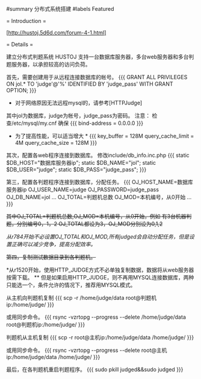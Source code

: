 #summary 分布式系统搭建
#labels Featured

= Introduction =


[http://hustoj.5d6d.com/forum-4-1.html]

= Details =



建立分布式判题系统
HUSTOJ 支持一台数据库服务器，多台web服务器和多台判题服务器，以承担较高的访问负荷。

首先，需要创建用于从远程连接数据库的帐号。
{{{
GRANT ALL PRIVILEGES ON jol.* TO 'judge'@'%'
IDENTIFIED BY 'judge_pass' WITH GRANT OPTION;
}}}

* 对于网络原因无法远程mysql的，请参考[HTTPJudge]

其中jol为数据库，judge为帐号，judge_pass为密码。
注意：
检查/etc/mysql/my.cnf 确保
{{{
bind-address        = 0.0.0.0
}}}

 * 为了提高性能，可以适当增大 *
{{{
key_buffer              = 128M
query_cache_limit       = 4M
query_cache_size        = 128M
}}}



其次，配置各web程序连接到数据库。
修改include/db_info.inc.php
{{{
   static  $DB_HOST="数据库服务器ip";
   static  $DB_NAME="jol";
   static  $DB_USER="judge";
   static  $DB_PASS="judge_pass";
}}}



第三，配置各判题程序连接到数据库，分配任务。
{{{
   OJ_HOST_NAME=数据库服务器ip
   OJ_USER_NAME=judge
   OJ_PASSWORD=judge_pass
   OJ_DB_NAME=jol
   ...
   OJ_TOTAL=判题机总数
   OJ_MOD=本机编号，从0开始
   ...
}}}

~~其中OJ_TOTAL=判题机总数,OJ_MOD=本机编号，从0开始，例如
有3台机器判题，分别编号0，1，2
OJ_TOTAL都设为3，OJ_MOD分别设为0,1,2~~

*从r784开始不必设置OJ_TOTAL和OJ_MOD,所有judged会自动分配任务，但是设置正确可以减少竞争，提高分配效率。*

~~第四，复制测试数据目录到各判题机。~~

*从r1520开始，使用HTTP_JUDGE方式不必单独复制数据，数据将从web服务器按需下载。
** 但是如果启用HTTP_JUDGE，则不再用MYSQL连接数据库，两种只能选一个，条件允许的情况下，推荐用MYSQL模式。

从主机向判题机复制
{{{
   scp -r /home/judge/data  root@判题机ip:/home/judge/
}}}

或用同步命令。
{{{
   rsync -vzrtopg --progress --delete /home/judge/data root@判题机ip:/home/judge/
}}}

判题机从主机复制
{{{
   scp -r root@主机ip:/home/judge/data  /home/judge/
}}}

或用同步命令。
{{{
   rsync -vzrtopg --progress --delete root@主机ip:/home/judge/data /home/judge/
}}}

最后，在各判题机重启判题程序。
{{{
   sudo pkill judged&&sudo judged
}}}
